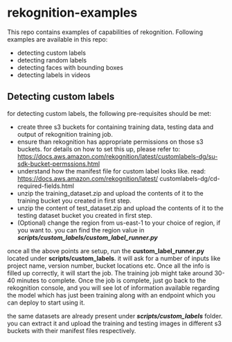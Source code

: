# rekognition-examples

This repo contains examples of capabilities of rekognition. Following examples are available in this repo:

- detecting custom labels
- detecting random labels
- detecting faces with bounding boxes
- detecting labels in videos

## Detecting custom labels
for detecting custom labels, the following pre-requisites should be met:

- create three s3 buckets for containing training data, testing data and output of rekognition training job.
- ensure than rekognition has appropriate permissions on those s3 buckets. for details on how to set this up, please 
refer to: https://docs.aws.amazon.com/rekognition/latest/customlabels-dg/su-sdk-bucket-permssions.html
- understand how the manifest file for custom label looks like. read: https://docs.aws.amazon.com/rekognition/latest/
customlabels-dg/cd-required-fields.html
- unzip the training_dataset.zip and upload the contents of it to the training bucket you created in first step.
- unzip the content of test_dataset.zip and upload the contents of it to the testing dataset bucket you created in first
 step.
- (Optional) change the region from us-east-1 to your choice of region, if you want to. you can find the region value in
 _**scripts/custom_labels/custom_label_runner.py**_

once all the above points are setup, run the **custom_label_runner.py** located under **scripts/custom_labels**. it will
 ask for a number of inputs like project name, version number, bucket locations etc. Once all the info is filled up 
 correctly, it will start the job. The training job might take around 30-40 minutes to complete. Once the job is complete, 
 just go back to the rekognition console, and you will see lot of information available regarding the model which has 
 just been training along with an endpoint which you can deploy to start using it.
 
 the same datasets are already present under **_scripts/custom_labels_** folder. you can extract it and upload the 
 training and testing images in different s3 buckets with their manifest files respectively.